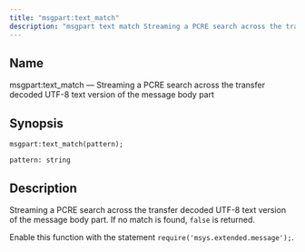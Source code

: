 ```yaml
---
title: "msgpart:text_match"
description: "msgpart text match Streaming a PCRE search across the transfer decoded UTF 8 text version of the message body part msgpart text match pattern Streaming a PCRE search across the transfer decoded UTF 8 text version of the message body part If no match is found false is returned Enable..."
---
```


<a name="lua.ref.msgpart_text_match"></a> 
## Name

msgpart:text_match — Streaming a PCRE search across the transfer decoded UTF-8 text version of the message body part

<a name="idp17166416"></a> 
## Synopsis

`msgpart:text_match(pattern);`

`pattern: string`<a name="idp17169344"></a> 
## Description

Streaming a PCRE search across the transfer decoded UTF-8 text version of the message body part. If no match is found, `false` is returned.

Enable this function with the statement `require('msys.extended.message');`.
